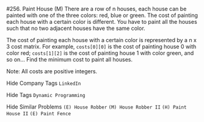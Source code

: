 #256. Paint House (M)
There are a row of n houses, each house can be painted with one of the three colors: red, blue or green. The cost of painting each house with a certain color is different. You have to paint all the houses such that no two adjacent houses have the same color.

The cost of painting each house with a certain color is represented by a n x 3 cost matrix. For example, ```costs[0][0]``` is the cost of painting house 0 with color red; ```costs[1][2]``` is the cost of painting house 1 with color green, and so on... Find the minimum cost to paint all houses.

Note:
All costs are positive integers.

Hide Company Tags ```LinkedIn```

Hide Tags ```Dynamic Programming```

Hide Similar Problems ```(E) House Robber``` ```(M) House Robber II``` ```(H) Paint House II``` ```(E) Paint Fence```

